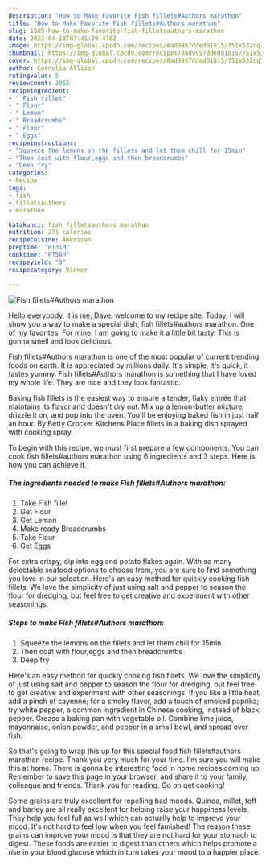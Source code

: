 ```yaml
---
description: "How to Make Favorite Fish fillets#Authors marathon"
title: "How to Make Favorite Fish fillets#Authors marathon"
slug: 1585-how-to-make-favorite-fish-filletsauthors-marathon
date: 2022-04-18T07:41:29.470Z
image: https://img-global.cpcdn.com/recipes/0ad9957dded01815/751x532cq70/fish-filletsauthors-marathon-recipe-main-photo.jpg
thumbnail: https://img-global.cpcdn.com/recipes/0ad9957dded01815/751x532cq70/fish-filletsauthors-marathon-recipe-main-photo.jpg
cover: https://img-global.cpcdn.com/recipes/0ad9957dded01815/751x532cq70/fish-filletsauthors-marathon-recipe-main-photo.jpg
author: Cornelia Allison
ratingvalue: 5
reviewcount: 2065
recipeingredient:
- " Fish fillet"
- " Flour"
- " Lemon"
- " Breadcrumbs"
- " Flour"
- " Eggs"
recipeinstructions:
- "Squeeze the lemons on the fillets and let them chill for 15min"
- "Then coat with flour,eggs and then breadcrumbs"
- "Deep fry"
categories:
- Recipe
tags:
- fish
- filletsauthors
- marathon

katakunci: fish filletsauthors marathon 
nutrition: 271 calories
recipecuisine: American
preptime: "PT31M"
cooktime: "PT58M"
recipeyield: "3"
recipecategory: Dinner

---
```



![Fish fillets#Authors marathon](https://img-global.cpcdn.com/recipes/0ad9957dded01815/751x532cq70/fish-filletsauthors-marathon-recipe-main-photo.jpg)

Hello everybody, it is me, Dave, welcome to my recipe site. Today, I will show you a way to make a special dish, fish fillets#authors marathon. One of my favorites. For mine, I am going to make it a little bit tasty. This is gonna smell and look delicious.

Fish fillets#Authors marathon is one of the most popular of current trending foods on earth. It is appreciated by millions daily. It's simple, it's quick, it tastes yummy. Fish fillets#Authors marathon is something that I have loved my whole life. They are nice and they look fantastic.

Baking fish fillets is the easiest way to ensure a tender, flaky entrée that maintains its flavor and doesn&#39;t dry out. Mix up a lemon-butter mixture, drizzle it on, and pop into the oven. You&#39;ll be enjoying baked fish in just half an hour. By Betty Crocker Kitchens Place fillets in a baking dish sprayed with cooking spray.


To begin with this recipe, we must first prepare a few components. You can cook fish fillets#authors marathon using 6 ingredients and 3 steps. Here is how you can achieve it.

<!--inarticleads1-->

##### The ingredients needed to make Fish fillets#Authors marathon:

1. Take  Fish fillet
1. Get  Flour
1. Get  Lemon
1. Make ready  Breadcrumbs
1. Take  Flour
1. Get  Eggs


For extra crispy, dip into egg and potato flakes again. With so many delectable seafood options to choose from, you are sure to find something you love in our selection. Here&#39;s an easy method for quickly cooking fish fillets. We love the simplicity of just using salt and pepper to season the flour for dredging, but feel free to get creative and experiment with other seasonings. 

<!--inarticleads2-->

##### Steps to make Fish fillets#Authors marathon:

1. Squeeze the lemons on the fillets and let them chill for 15min
1. Then coat with flour,eggs and then breadcrumbs
1. Deep fry


Here&#39;s an easy method for quickly cooking fish fillets. We love the simplicity of just using salt and pepper to season the flour for dredging, but feel free to get creative and experiment with other seasonings. If you like a little heat, add a pinch of cayenne; for a smoky flavor, add a touch of smoked paprika; try white pepper, a common ingredient in Chinese cooking, instead of black pepper. Grease a baking pan with vegetable oil. Combine lime juice, mayonnaise, onion powder, and pepper in a small bowl, and spread over fish. 

So that's going to wrap this up for this special food fish fillets#authors marathon recipe. Thank you very much for your time. I'm sure you will make this at home. There is gonna be interesting food in home recipes coming up. Remember to save this page in your browser, and share it to your family, colleague and friends. Thank you for reading. Go on get cooking!

Some grains are truly excellent for repelling bad moods. Quinoa, millet, teff and barley are all really excellent for helping raise your happiness levels. They help you feel full as well which can actually help to improve your mood. It's not hard to feel low when you feel famished! The reason these grains can improve your mood is that they are not hard for your stomach to digest. These foods are easier to digest than others which helps promote a rise in your blood glucose which in turn takes your mood to a happier place.

